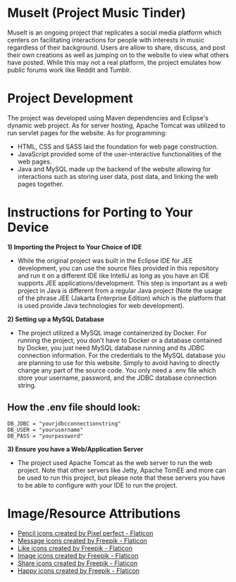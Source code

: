 # MuseIt (Project Music Tinder)
MuseIt is an ongoing project that replicates a social media platform which centers on facilitating interactions for people with interests in music regardless of their background. Users are allow to share, discuss, and post their own creations as well as jumping on to the website to view what others have posted. While this may not a real platform, the project emulates how public forums work like Reddit and Tumblr.

# Project Development
The project was developed using Maven dependencies and Eclipse's dynamic web project. As for server hosting, Apache Tomcat was utilized to run servlet pages for the website. As for programming: 
- HTML, CSS and SASS laid the foundation for web page construction.
- JavaScript provided some of the user-interactive functionalities of the web pages.
- Java and MySQL made up the backend of the website allowing for interactions such as storing user data, post data, and linking the web pages together.

# Instructions for Porting to Your Device
**1) Importing the Project to Your Choice of IDE**
- While the original project was built in the Eclipse IDE for JEE development, you can use the source files provided in this repository and run it on a different IDE like IntelliJ as long as you have an IDE supports JEE applications/development. This step is important as a web project in Java is different from a regular Java project (Note the usage of the phrase JEE (Jakarta Enterprise Edition) which is the platform that is used provide Java technologies for web development).

**2) Setting up a MySQL Database**
- The project utilized a MySQL image containerized by Docker. For running the project, you don't have to Docker or a database contained by Docker, you just need MySQL database running and its JDBC connection information. For the credentials to the MySQL database you are planning to use for this website. Simply to avoid having to directly change any part of the source code. You only need a .env file which store your username, password, and the JDBC database connection string.
## How the .env file should look:
```
DB_JDBC = "yourjdbcconnectionstring"
DB_USER = "yourusername"
DB_PASS = "yourpassword"
```

**3) Ensure you have a Web/Application Server**
- The project used Apache Tomcat as the web server to run the web project. Note that other servers like Jetty, Apache TomEE and more can be used to run this project, but please note that these servers you have to be able to configure with your IDE to run the project.


# Image/Resource Attributions
- <a href="https://www.flaticon.com/free-icons/pencil" title="pencil icons">Pencil icons created by Pixel perfect - Flaticon</a>
- <a href="https://www.flaticon.com/free-icons/message" title="message icons">Message icons created by Freepik - Flaticon</a>
- <a href="https://www.flaticon.com/free-icons/like" title="like icons">Like icons created by Freepik - Flaticon</a>
- <a href="https://www.flaticon.com/free-icons/image" title="image icons">Image icons created by Freepik - Flaticon</a>
- <a href="https://www.flaticon.com/free-icons/share" title="share icons">Share icons created by Freepik - Flaticon</a>
- <a href="https://www.flaticon.com/free-icons/happy" title="happy icons">Happy icons created by Freepik - Flaticon</a>
